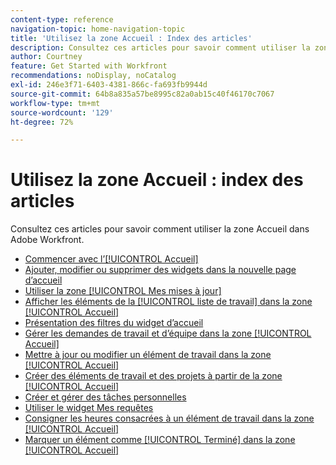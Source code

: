 ```yaml
---
content-type: reference
navigation-topic: home-navigation-topic
title: 'Utilisez la zone Accueil : Index des articles'
description: Consultez ces articles pour savoir comment utiliser la zone Accueil dans Adobe Workfront.
author: Courtney
feature: Get Started with Workfront
recommendations: noDisplay, noCatalog
exl-id: 246e3f71-6403-4381-866c-fa693fb9944d
source-git-commit: 64b8a835a57be8995c82a0ab15c40f46170c7067
workflow-type: tm+mt
source-wordcount: '129'
ht-degree: 72%

---
```


# Utilisez la zone Accueil : index des articles

<!--Audited: 12/2024-->

Consultez ces articles pour savoir comment utiliser la zone Accueil dans Adobe Workfront.

* [Commencer avec l’[!UICONTROL Accueil]](../../../workfront-basics/using-home/using-the-home-area/get-started-with-home.md)
* [Ajouter, modifier ou supprimer des widgets dans la nouvelle page d’accueil](/help/quicksilver/workfront-basics/using-home/using-the-home-area/add-edit-remove-widgets-in-new-home.md)
* [Utiliser la zone [!UICONTROL Mes mises à jour]](../../../workfront-basics/using-home/using-the-home-area/my-updates-area.md)
* [Afficher les éléments de la [!UICONTROL liste de travail] dans la zone [!UICONTROL Accueil]](../../../workfront-basics/using-home/using-the-home-area/display-items-in-home-work-list.md)
* [Présentation des filtres du widget d’accueil](/help/quicksilver/workfront-basics/using-home/using-the-home-area/widget-filter-overview-home.md)
* [Gérer les demandes de travail et d’équipe dans la zone [!UICONTROL Accueil]](../../../workfront-basics/using-home/using-the-home-area/manage-work-and-team-requests-home.md)
* [Mettre à jour ou modifier un élément de travail dans la zone [!UICONTROL Accueil]](../../../workfront-basics/using-home/using-the-home-area/update-and-edit-work-item-home.md)
* [Créer des éléments de travail et des projets à partir de la zone [!UICONTROL Accueil]](../../../workfront-basics/using-home/using-the-home-area/create-work-items-in-home.md)
* [Créer et gérer des tâches personnelles](/help/quicksilver/workfront-basics/using-home/using-the-home-area/manage-to-do-in-home.md)
* [Utiliser le widget Mes requêtes](/help/quicksilver/workfront-basics/using-home/using-the-home-area/my-requests-widget.md)
* [Consigner les heures consacrées à un élément de travail dans la zone [!UICONTROL Accueil]](../../../workfront-basics/using-home/using-the-home-area/log-time-on-work-item-in-home.md)
* [Marquer un élément comme [!UICONTROL Terminé] dans la zone [!UICONTROL Accueil]](../../../workfront-basics/using-home/using-the-home-area/mark-item-done-in-home.md)
